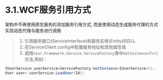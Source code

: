 # 3.1.WCF服务引用方式
架构中不再使用原生服务的添加服务引用方式, 而是使用动态生成服务代理的方式实现动态代理与服务进行调用
>1. 引用服务接口(ServiceInterface)和服务实体(Entity)的DLL.
>2. 在ServiceClient.config中配置服务地址和其他属性值
>3. 调用```tour.Framework.Service.ServiceFactory```类中```GetInstance<T>()```方法,例如：
```C#
IUserService userService=ServiceFactory.GetInstance<IUserService>();
User user= userService.LoadUser(Id);
```